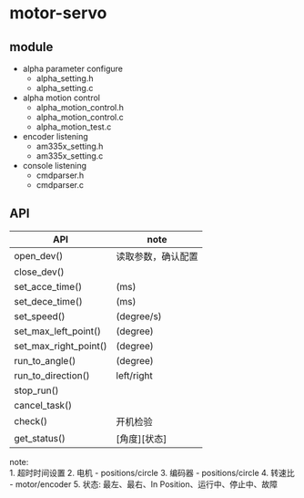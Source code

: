 # motor-servo #

## module ##

- alpha parameter configure
    * alpha_setting.h
    * alpha_setting.c
- alpha motion control
    * alpha_motion_control.h
    * alpha_motion_control.c
    * alpha_motion_test.c
- encoder listening
    * am335x_setting.h
    * am335x_setting.c
- console listening
    * cmdparser.h
    * cmdparser.c

## API ##
|           API         |         note       |
|-----------------------|--------------------|
| open_dev()            | 读取参数，确认配置 |
| close_dev()           |                    |
| set_acce_time()       |    (ms)            |
| set_dece_time()       |    (ms)            |
| set_speed()           |    (degree/s)      |
| set_max_left_point()  |    (degree)        |
| set_max_right_point() |    (degree)        |
| run_to_angle()        |    (degree)        |
| run_to_direction()    |    left/right      |
| stop_run()            |                    |
| cancel_task()         |                    |
| check()               |    开机检验        |
| get_status()          |    [角度][状态]    |

note:<br>
    1. 超时时间设置
    2. 电机 - positions/circle
    3. 编码器 - positions/circle
    4. 转速比 - motor/encoder
    5. 状态: 最左、最右、In Position、运行中、停止中、故障

## 
